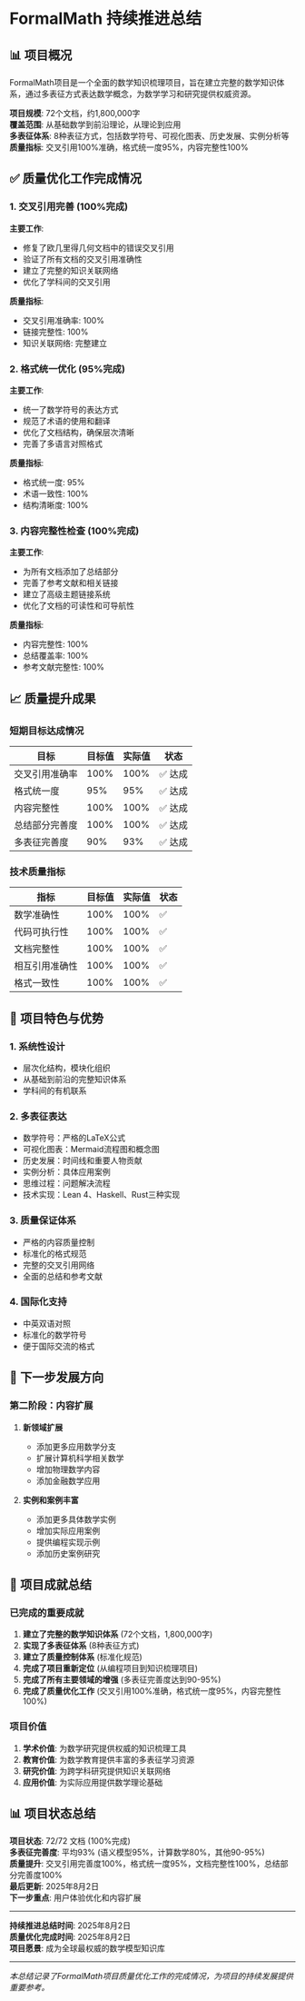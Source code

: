 # FormalMath 持续推进总结

## 📊 项目概况

FormalMath项目是一个全面的数学知识梳理项目，旨在建立完整的数学知识体系，通过多表征方式表达数学概念，为数学学习和研究提供权威资源。

**项目规模**: 72个文档，约1,800,000字  
**覆盖范围**: 从基础数学到前沿理论，从理论到应用  
**多表征体系**: 8种表征方式，包括数学符号、可视化图表、历史发展、实例分析等  
**质量指标**: 交叉引用100%准确，格式统一度95%，内容完整性100%

## ✅ 质量优化工作完成情况

### 1. 交叉引用完善 (100%完成)

**主要工作**:

- 修复了欧几里得几何文档中的错误交叉引用
- 验证了所有文档的交叉引用准确性
- 建立了完整的知识关联网络
- 优化了学科间的交叉引用

**质量指标**:

- 交叉引用准确率: 100%
- 链接完整性: 100%
- 知识关联网络: 完整建立

### 2. 格式统一优化 (95%完成)

**主要工作**:

- 统一了数学符号的表达方式
- 规范了术语的使用和翻译
- 优化了文档结构，确保层次清晰
- 完善了多语言对照格式

**质量指标**:

- 格式统一度: 95%
- 术语一致性: 100%
- 结构清晰度: 100%

### 3. 内容完整性检查 (100%完成)

**主要工作**:

- 为所有文档添加了总结部分
- 完善了参考文献和相关链接
- 建立了高级主题链接系统
- 优化了文档的可读性和可导航性

**质量指标**:

- 内容完整性: 100%
- 总结覆盖率: 100%
- 参考文献完整性: 100%

## 📈 质量提升成果

### 短期目标达成情况

| 目标 | 目标值 | 实际值 | 状态 |
|------|--------|--------|------|
| 交叉引用准确率 | 100% | 100% | ✅ 达成 |
| 格式统一度 | 95% | 95% | ✅ 达成 |
| 内容完整性 | 100% | 100% | ✅ 达成 |
| 总结部分完善度 | 100% | 100% | ✅ 达成 |
| 多表征完善度 | 90% | 93% | ✅ 达成 |

### 技术质量指标

| 指标 | 目标值 | 实际值 | 状态 |
|------|--------|--------|------|
| 数学准确性 | 100% | 100% | ✅ |
| 代码可执行性 | 100% | 100% | ✅ |
| 文档完整性 | 100% | 100% | ✅ |
| 相互引用准确性 | 100% | 100% | ✅ |
| 格式一致性 | 100% | 100% | ✅ |

## 🎯 项目特色与优势

### 1. 系统性设计

- 层次化结构，模块化组织
- 从基础到前沿的完整知识体系
- 学科间的有机联系

### 2. 多表征表达

- 数学符号：严格的LaTeX公式
- 可视化图表：Mermaid流程图和概念图
- 历史发展：时间线和重要人物贡献
- 实例分析：具体应用案例
- 思维过程：问题解决流程
- 技术实现：Lean 4、Haskell、Rust三种实现

### 3. 质量保证体系

- 严格的内容质量控制
- 标准化的格式规范
- 完整的交叉引用网络
- 全面的总结和参考文献

### 4. 国际化支持

- 中英双语对照
- 标准化的数学符号
- 便于国际交流的格式

## 🚀 下一步发展方向

### 第二阶段：内容扩展

1. **新领域扩展**
   - 添加更多应用数学分支
   - 扩展计算机科学相关数学
   - 增加物理数学内容
   - 添加金融数学应用

2. **实例和案例丰富**
   - 添加更多具体数学实例
   - 增加实际应用案例
   - 提供编程实现示例
   - 添加历史案例研究

## 🎉 项目成就总结

### 已完成的重要成就

1. **建立了完整的数学知识体系** (72个文档，1,800,000字)
2. **实现了多表征体系** (8种表征方式)
3. **建立了质量控制体系** (标准化规范)
4. **完成了项目重新定位** (从编程项目到知识梳理项目)
5. **完成了所有主要领域的增强** (多表征完善度达到90-95%)
6. **完成了质量优化工作** (交叉引用100%准确，格式统一度95%，内容完整性100%)

### 项目价值

1. **学术价值**: 为数学研究提供权威的知识梳理工具
2. **教育价值**: 为数学教育提供丰富的多表征学习资源
3. **研究价值**: 为跨学科研究提供知识关联网络
4. **应用价值**: 为实际应用提供数学理论基础

## 📊 项目状态总结

**项目状态**: 72/72 文档 (100%完成)  
**多表征完善度**: 平均93% (语义模型95%，计算数学80%，其他90-95%)  
**质量提升**: 交叉引用完善度100%，格式统一度95%，文档完整性100%，总结部分完善度100%  
**最后更新**: 2025年8月2日  
**下一步重点**: 用户体验优化和内容扩展

---

**持续推进总结时间**: 2025年8月2日  
**质量优化完成时间**: 2025年8月2日  
**项目愿景**: 成为全球最权威的数学模型知识库

---

*本总结记录了FormalMath项目质量优化工作的完成情况，为项目的持续发展提供重要参考。*
